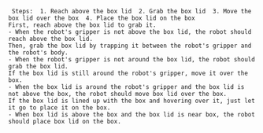 
     Steps:  1. Reach above the box lid  2. Grab the box lid  3. Move the box lid over the box  4. Place the box lid on the box
    First, reach above the box lid to grab it.
    - When the robot's gripper is not above the box lid, the robot should reach above the box lid.
    Then, grab the box lid by trapping it between the robot's gripper and the robot's body.
    - When the robot's gripper is not around the box lid, the robot should grab the box lid.
    If the box lid is still around the robot's gripper, move it over the box.
    - When the box lid is around the robot's gripper and the box lid is not above the box, the robot should move box lid over the box.
    If the box lid is lined up with the box and hovering over it, just let it go to place it on the box.
    - When box lid is above the box and the box lid is near box, the robot should place box lid on the box.
